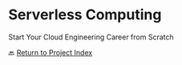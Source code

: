 # Serverless Computing
Start Your Cloud Engineering Career from Scratch

🔙 [Return to Project Index](https://github.com/mikepfeiffer/cloud-career-playbook)